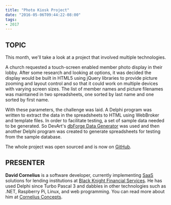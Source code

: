 ```yaml
---
title: "Photo Kiosk Project"
date: "2016-05-06T09:44:22-08:00"
tags:
- 2017
---
```


## TOPIC ##

This month, we'll take a look at a project that involved multiple technologies.

A church requested a touch-screen enabled member photo display in their lobby. After some research and looking at options, it was decided the display would be built in HTML5 using jQuery libraries to provide picture zooming and layout control and so that it could work on multiple devices with varying screen sizes. The list of member names and picture filenames was maintained in two spreadsheets, one sorted by last name and one sorted by first name.

With these parameters, the challenge was laid. A Delphi program was written to extract the data in the spreadsheets to HTML using WebBroker and template files. In order to facilitate testing, a set of sample data needed to be generated. So DevArt's [dbForge Data Generator](https://www.devart.com/dbforge/sql/data-generator) was used and then another Delphi program was created to generate spreadsheets for testing from the sample database.

The whole project was open sourced and is now on [GitHub](https://github.com/corneliusdavid/PhotoKioskGenerator).

## PRESENTER ##

**David Cornelius** is a software developer, currently implementing [SaaS](https://en.wikipedia.org/wiki/Software_as_a_service) solutions for lending institutions at [Black Knight Financial Services](http://www.bkfs.com). He has used Delphi since Turbo Pascal 3 and dabbles in other technologies such as .NET, Raspberry Pi, Linux, and web programming. You can read more about him at [Cornelius Concepts](http://corneliusconcepts.com).
